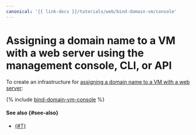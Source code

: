 ```yaml
---
canonical: '{{ link-docs }}/tutorials/web/bind-domain-vm/console'
---
```


# Assigning a domain name to a VM with a web server using the management console, CLI, or API

To create an infrastructure for [assigning a domain name to a VM with a web server](index.md):

{% include [bind-domain-vm-console](../../../_tutorials/applied/bind-domain-vm-console.md) %}

#### See also {#see-also}

* [{#T}](terraform.md)